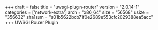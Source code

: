 +++
draft = false
title = "uwsgi-plugin-router"
version = "2.0.14-1"
categories = ['network-extra']
arch = "x86_64"
size = "56568"
usize = "356632"
sha1sum = "a01b5622bcb71f0e2689e553cfc2029388ea5acc"
+++
UWSGI Router Plugin